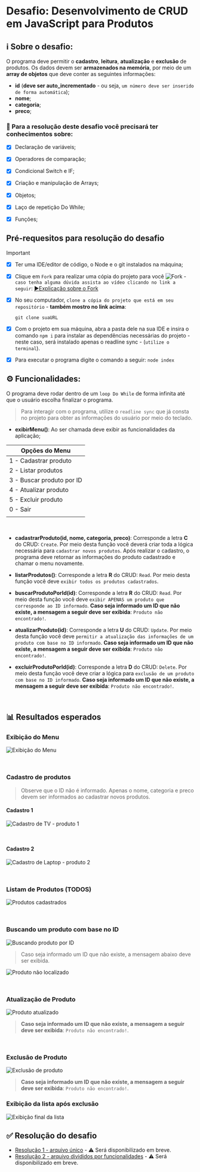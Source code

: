 # Desafio: Desenvolvimento de CRUD em JavaScript para Produtos

## ℹ️ Sobre o desafio: 

O programa deve permitir o **cadastro**, **leitura**, **atualização** e **exclusão** de produtos. Os dados devem ser **armazenados na memória**, por meio de um **array de objetos** que deve conter as seguintes informações:

- **id** (**deve ser auto_incrementado** - ou seja, `um número deve ser inserido de forma automática`);
- **nome**;
- **categoria**;
- **preco**;

### 🎯 Para a resolução deste desafio você precisará ter conhecimentos sobre:

* [x] Declaração de variáveis;
* [x] Operadores de comparação;
* [x] Condicional Switch e IF;
* [x] Criação e manipulação de Arrays;
* [x] Objetos;
* [x] Laço de repetição Do While;
* [x] Funções;


## Pré-requesitos para resolução do desafio

>[!IMPORTANT]
> 
> * [x] Ter uma IDE/editor de código, o Node e o  git instalados na máquina;
> * [x] Clique em `Fork` para realizar uma cópia do projeto para você ![Fork](./images/fork.jpg "Fork") - `caso tenha alguma dúvida assista ao vídeo clicando no link a seguir`: [▶️Explicação sobre o Fork](linkYoutube)
> * [x] No seu computador, `clone a cópia do projeto que está em seu repositório` - **também mostro no link acima**:
>    ```shell
>    git clone suaURL
>    ```
> * [x] Com o projeto em sua máquina, abra a pasta dele na sua IDE e insira o comando `npm i` para instalar as dependências necessárias do projeto - neste caso, será instalado apenas o readline sync - (`utilize o terminal`).
>   
> * [x] Para executar o programa digite o comando a seguir: `node index`
>   


## ⚙️ Funcionalidades:

O programa deve rodar dentro de um `loop Do While` de forma infinita até que o usuário escolha finalizar o programa.

> Para interagir com o programa, utilize o `readline sync` que já consta no projeto para obter as informações do usuário por meio do teclado.

- **exibirMenu()**: Ao ser chamada deve exibir as funcionalidades da aplicação;

| Opções do Menu |
|--- |
| 1 - Cadastrar produto | 
| 2 - Listar produtos | 
| 3 - Buscar produto por ID | 
| 4 - Atualizar produto | 
| 5 - Excluir produto | 
| 0 - Sair | 
||

 
 <br/>


- **cadastrarProduto(id, nome, categoria, preco)**: Corresponde a letra **C** do CRUD: `Create`. Por meio desta função você deverá criar toda a lógica necessária para `cadastrar novos produtos`. Após realizar o cadastro, o programa deve retornar as informações do produto cadastrado e chamar o menu novamente.

- **listarProdutos()**: Corresponde a letra **R** do CRUD: `Read`. Por meio desta função você deve `exibir todos os produtos cadastrados`.

- **buscarProdutoPorId(id)**: Corresponde a letra **R** do CRUD: `Read`. Por meio desta função você deve `exibir APENAS um produto que corresponde ao ID informado`. **Caso seja informado um ID que não existe, a mensagem a seguir deve ser exibida**: `Produto não encontrado!`.

- **atualizarProduto(id)**: Corresponde a letra **U** do CRUD: `Update`. Por meio desta função você deve `permitir a atualização das informações de um produto com base no ID informado`. **Caso seja informado um ID que não existe, a mensagem a seguir deve ser exibida**: `Produto não encontrado!`.

- **excluirProdutoPorId(id)**: Corresponde a letra **D** do CRUD: `Delete`. Por meio desta função você deve criar a lógica para `exclusão de um produto com base no ID informado`. **Caso seja informado um ID que não existe, a mensagem a seguir deve ser exibida**: `Produto não encontrado!`.


 <br/>

## 📊 Resultados esperados

### Exibição do Menu
![Exibição do Menu](./images/menu.jpg "Exibição do Menu")


<br/>

### Cadastro de produtos
> Observe que o ID não é informado. Apenas o nome, categoria e preco devem ser informados ao cadastrar novos produtos.

#### Cadastro 1
![Cadastro de TV - produto 1](./images/cadastro1.jpg "Cadastro de TV - produto 1")

<br/>

#### Cadastro 2
![Cadastro de Laptop - produto 2](./images/cadastro2.jpg "Cadastro de Laptop - produto 2")



<br/>

### Listam de Produtos (TODOS)
![Produtos cadastrados](./images/produtos_cadastrados.jpg "Produtos cadastrados")


<br/>

### Buscando um produto com base no ID
![Buscando produto por ID](./images/buscar_por_ID.jpg "Buscando produto por ID")

> Caso seja informado um ID que não existe, a mensagem abaixo deve ser exibida.

![Produto não localizado](./images/buscar_notFound.jpg "Produto não localizado")

<br/>

### Atualização de Produto
![Produto atualizado](./images/atualizar_produto.jpg "Produto atualizado")

> **Caso seja informado um ID que não existe, a mensagem a seguir deve ser exibida**: `Produto não encontrado!`.


<br/>

### Exclusão de Produto
![Exclusão de produto](./images/exclusao_produto.jpg "Exclusão de produto")

> **Caso seja informado um ID que não existe, a mensagem a seguir deve ser exibida**: `Produto não encontrado!`.

### Exibição da lista após exclusão
![Exibição final da lista](./images/exibicao_final_produtos.jpg "Exibição final da lista")



## ✅ Resolução do desafio

* [Resolução 1 - arquivo único]() - ⚠️ Será disponibilizado em breve.
* [Resolução 2 - arquivo divididos por funcionalidades]() - ⚠️ Será disponibilizado em breve.
